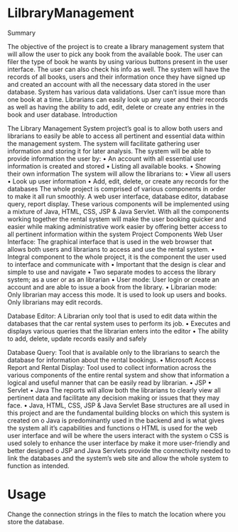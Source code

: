 # LilbraryManagement
Summary

The objective of the project is to create a library management system that will allow the user to pick any book from the available book. The user can filer the type of book he wants by using various buttons present in the user interface. The user can also check his info as well.
The system will have the records of all books, users and their information once they have signed up and created an account with all the necessary data stored in the user database.
System has various data validations. User can’t issue more than one book at a time.
Librarians can easily look up any user and their records as well as having the ability to add, edit, delete or create any entries in the book and user database.
Introduction

The Library Management System project’s goal is to allow both users and librarians to easily be able to access all pertinent and essential data within the management system. The system will facilitate gathering user information and storing it for later analysis.
The system will be able to provide information the user by:
•	An account with all essential user information is created and stored
•	Listing all available books. 
•	Showing their own information
The system will allow the librarians to:
•	 View all users
•	Look up user information
•	Add, edit, delete, or create any records for the databases
The whole project is comprised of various components in order to make it all run smoothly. A web user interface, database editor, database query, report display. These various components will be implemented using a mixture of Java, HTML, CSS, JSP & Java Servlet. With all the components working together the rental system will make the user booking quicker and easier while making administrative work easier by offering better access to all pertinent information within the system
Project Components
Web User Interface: The graphical interface that is used in the web browser that allows both users and librarians to access and use the rental system.
•	Integral component to the whole project, it is the component the user used to interface and communicate with 
•	Important that the design is clear and simple to use and navigate
•	Two separate modes to access the library system; as a user or as an librarian
•	User mode: User login or create an account and are able to issue a book from the library.
•	Librarian mode: Only librarian may access this mode. It is used to look up users and books. Only librarians may edit records.

Database Editor: A Librarian only tool that is used to edit data within the databases that the car rental system uses to perform its job.
•	Executes and displays various queries that the librarian enters into the editor
•	The ability to add, delete, update records easily and safely

Database Query: Tool that is available only to the librarians to search the database for information about the rental bookings.
•	 Microsoft Access 
Report and Rental Display: Tool used to collect information across the various components of the entire rental system and show that information a logical and useful manner that can be easily read by librarian.
•	JSP
•	Servlet
•	Java
The reports will allow both the librarians to clearly view all pertinent data and facilitate any decision making or issues that they may face. 
•	Java, HTML, CSS, JSP & Java Servlet Base structures are all used in this project and are the fundamental building blocks on which this system is created on
o	Java is predominantly used in the backend and is what gives the system all it’s capabilities and functions
o	HTML is used for the web user interface and will be where the users interact with the system
o	CSS is used solely to enhance the user interface by make it more user-friendly and better designed
o	JSP and Java Servlets provide the connectivity needed to link the databases and the system’s web site and allow the whole system to function as intended.

# Usage
Change the connection strings in the files to match the location where you store the database.
